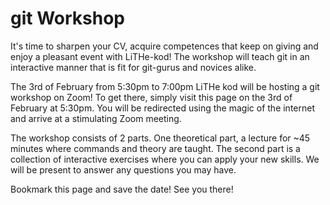 # git Workshop

It's time to sharpen your CV, acquire competences that
keep on giving and enjoy a pleasant event with LiTHe-kod!
The workshop will teach git in an interactive manner that is
fit for git-gurus and novices alike.

The 3rd of February from 5:30pm to 7:00pm LiTHe kod will be hosting
a git workshop on Zoom! To get there, simply visit this page on the 3rd of February at 5:30pm.
You will be redirected using the magic of the internet and arrive at a stimulating Zoom meeting.

The workshop consists of 2 parts. One theoretical part, a lecture for ~45 minutes where
commands and theory are taught. The second part is a collection of interactive
exercises where you can apply your new skills. We will be present
to answer any questions you may have.

Bookmark this page and save the date! See you there!
